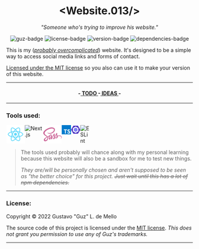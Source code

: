 <center>
<h1><b>&lt;Website.013&#47;&gt;</b></h1>

*"Someone who's trying to improve his website."*

![guz-badge] ![license-badge] ![version-badge] ![dependencies-badge]

</center>

This is my (*[probably overcomplicated](#tools-used)*) website. It's designed to be a simple way to access social media links and forms of contact. 

[Licensed under the MIT license](#license) so you also can use it to make your version of this website.

---
<center>
<h4><b>-<a href="./TODO.md"> TODO </a>-<a href="./IDEAS.md"> IDEAS </a>-</b></h4>
</center>

---

### Tools used:

<img align='left' src='https://raw.githubusercontent.com/github/explore/80688e429a7d4ef2fca1e82350fe8e3517d3494d/topics/react/react.png' alt='React' style='width:50px;'/>
<img align='left' src='https://assets.vercel.com/image/upload/v1607554385/repositories/next-js/next-logo.png' alt='Next.js' style='width:50px;'/>
<img align='left' src='https://raw.githubusercontent.com/github/explore/80688e429a7d4ef2fca1e82350fe8e3517d3494d/topics/sass/sass.png' alt='Sass' style='width:50px;'/>

<img align='left' src='https://raw.githubusercontent.com/github/explore/80688e429a7d4ef2fca1e82350fe8e3517d3494d/topics/typescript/typescript.png' alt='TypeScript' style='width:25px;'/>
<img align='left' src='https://raw.githubusercontent.com/github/explore/80688e429a7d4ef2fca1e82350fe8e3517d3494d/topics/eslint/eslint.png' alt='ESLint' style='width:25px;'/>
<img align='left' src='https://prettier.io/icon.png' alt='ESLint' style='width:25px;'/>
<br/><br/><br/>

> The tools used probably will chance along with my personal learning because this website will also be a sandbox for me to test new things. 
> 
> *They are/will be personally chosen and aren't supposed to be seen as "the better choice" for this project. ~~Just wait until this has a lot of npm dependencies.~~*

---

### License:
Copyright &copy; 2022 Gustavo "Guz" L. de Mello

The source code of this project is licensed under the [MIT license](./LICENSE). *This does not grant you permission to use any of Guz's trademarks.*

---
[guz-badge]: https://img.shields.io/badge/By-Guz013-white?style=flat-square
[version-badge]: https://img.shields.io/github/package-json/v/guz013/website?label=Version&logo=github&logoColor=white&
[dependencies-badge]: https://img.shields.io/depfu/guz013/website?label=Dependencies&logo=npm&logoColor=white&style=flat-square
[license-badge]: https://img.shields.io/github/license/guz013/website?label=License&logo=Open%20Source%20Initiative&logoColor=white&style=flat-square
